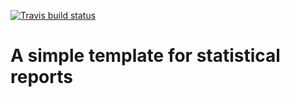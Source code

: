 [![Travis build status](https://travis-ci.org/kkmann/reportr.svg?branch=master)](https://travis-ci.org/kkmann/reportr)

# A simple template for statistical reports

